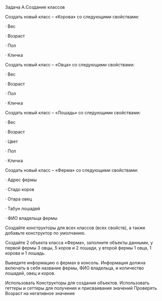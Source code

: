 Задача A.Создание классов

Создать новый класс – «Корова» со следующими свойствами:

· Вес

· Возраст

· Пол

· Кличка

Создать новый класс – «Овца» со следующими свойствами:

· Вес

· Возраст

· Пол

· Кличка

Создать новый класс – «Лошадь» со следующими свойствами:

· Вес

· Возраст

· Цвет

· Пол

· Кличка

Создать новый класс – «Ферма» со следующими свойствами:

· Адрес фермы

· Стадо коров

· Отара овец

· Табун лошадей

· ФИО владельца фермы

Создайте конструкторы для всех классов (всех свойств), а также добавьте конструктор по умолчанию.

Создайте 2 объекта класса «Ферма», заполните объекты данными, у первой фермы 3 овцы, 5 коров и 2 лошади, у второй фермы 1 овца, 1 корова и 1 лошадь.

Выведите информацию о фермах в консоль. Информация должна включать в себя название фермы, ФИО владельца, и количество лошадей, овец и коров.


Использовать Конструкторы для создания объектов. 
Использовать геттеры и сеттеры для получения и присваивания значений 
Проверять Возраст на негативное значение
